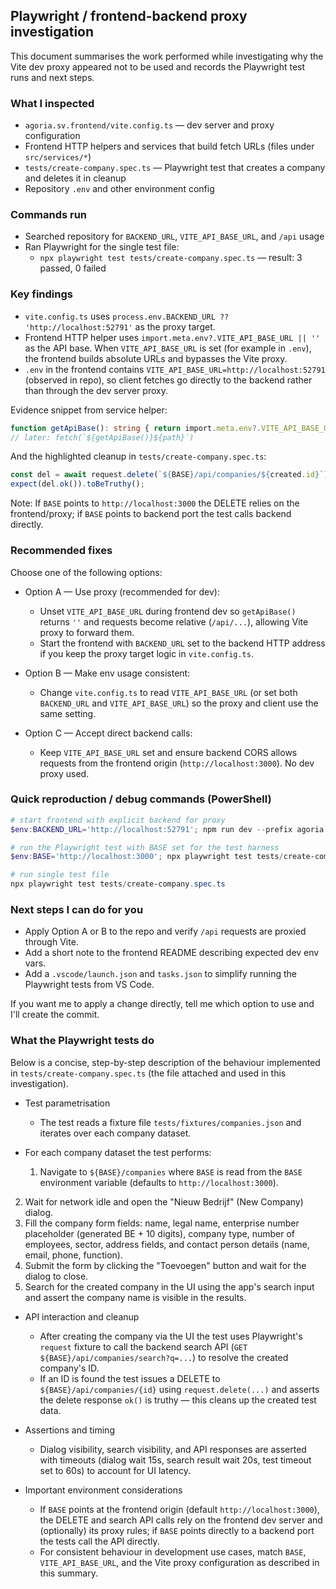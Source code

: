 ## Playwright / frontend-backend proxy investigation

This document summarises the work performed while investigating why the Vite dev proxy appeared not to be used and records the Playwright test runs and next steps.

### What I inspected
- `agoria.sv.frontend/vite.config.ts` — dev server and proxy configuration
- Frontend HTTP helpers and services that build fetch URLs (files under `src/services/*`)
- `tests/create-company.spec.ts` — Playwright test that creates a company and deletes it in cleanup
- Repository `.env` and other environment config

### Commands run
- Searched repository for `BACKEND_URL`, `VITE_API_BASE_URL`, and `/api` usage
- Ran Playwright for the single test file:
  - `npx playwright test tests/create-company.spec.ts` — result: 3 passed, 0 failed

### Key findings
- `vite.config.ts` uses `process.env.BACKEND_URL ?? 'http://localhost:52791'` as the proxy target.
- Frontend HTTP helper uses `import.meta.env?.VITE_API_BASE_URL || ''` as the API base. When `VITE_API_BASE_URL` is set (for example in `.env`), the frontend builds absolute URLs and bypasses the Vite proxy.
- `.env` in the frontend contains `VITE_API_BASE_URL=http://localhost:52791` (observed in repo), so client fetches go directly to the backend rather than through the dev server proxy.

Evidence snippet from service helper:

```ts
function getApiBase(): string { return import.meta.env?.VITE_API_BASE_URL || ''; }
// later: fetch(`${getApiBase()}${path}`)
```

And the highlighted cleanup in `tests/create-company.spec.ts`:

```ts
const del = await request.delete(`${BASE}/api/companies/${created.id}`);
expect(del.ok()).toBeTruthy();
```

Note: If `BASE` points to `http://localhost:3000` the DELETE relies on the frontend/proxy; if `BASE` points to backend port the test calls backend directly.

### Recommended fixes
Choose one of the following options:

- Option A — Use proxy (recommended for dev):
  - Unset `VITE_API_BASE_URL` during frontend dev so `getApiBase()` returns `''` and requests become relative (`/api/...`), allowing Vite proxy to forward them.
  - Start the frontend with `BACKEND_URL` set to the backend HTTP address if you keep the proxy target logic in `vite.config.ts`.

- Option B — Make env usage consistent:
  - Change `vite.config.ts` to read `VITE_API_BASE_URL` (or set both `BACKEND_URL` and `VITE_API_BASE_URL`) so the proxy and client use the same setting.

- Option C — Accept direct backend calls:
  - Keep `VITE_API_BASE_URL` set and ensure backend CORS allows requests from the frontend origin (`http://localhost:3000`). No dev proxy used.

### Quick reproduction / debug commands (PowerShell)
```powershell
# start frontend with explicit backend for proxy
$env:BACKEND_URL='http://localhost:52791'; npm run dev --prefix agoria.sv.frontend

# run the Playwright test with BASE set for the test harness
$env:BASE='http://localhost:3000'; npx playwright test tests/create-company.spec.ts --headed

# run single test file
npx playwright test tests/create-company.spec.ts
```

### Next steps I can do for you
- Apply Option A or B to the repo and verify `/api` requests are proxied through Vite.
- Add a short note to the frontend README describing expected dev env vars.
- Add a `.vscode/launch.json` and `tasks.json` to simplify running the Playwright tests from VS Code.

If you want me to apply a change directly, tell me which option to use and I'll create the commit.

### What the Playwright tests do

Below is a concise, step-by-step description of the behaviour implemented in `tests/create-company.spec.ts` (the file attached and used in this investigation).

- Test parametrisation
  - The test reads a fixture file `tests/fixtures/companies.json` and iterates over each company dataset.

- For each company dataset the test performs:
  1. Navigate to `${BASE}/companies` where `BASE` is read from the `BASE` environment variable (defaults to `http://localhost:3000`).
 2. Wait for network idle and open the "Nieuw Bedrijf" (New Company) dialog.
 3. Fill the company form fields: name, legal name, enterprise number placeholder (generated BE + 10 digits), company type, number of employees, sector, address fields, and contact person details (name, email, phone, function).
 4. Submit the form by clicking the "Toevoegen" button and wait for the dialog to close.
 5. Search for the created company in the UI using the app's search input and assert the company name is visible in the results.

- API interaction and cleanup
  - After creating the company via the UI the test uses Playwright's `request` fixture to call the backend search API (`GET ${BASE}/api/companies/search?q=...`) to resolve the created company's ID.
  - If an ID is found the test issues a DELETE to `${BASE}/api/companies/{id}` using `request.delete(...)` and asserts the delete response `ok()` is truthy — this cleans up the created test data.

- Assertions and timing
  - Dialog visibility, search visibility, and API responses are asserted with timeouts (dialog wait 15s, search result wait 20s, test timeout set to 60s) to account for UI latency.

- Important environment considerations
  - If `BASE` points at the frontend origin (default `http://localhost:3000`), the DELETE and search API calls rely on the frontend dev server and (optionally) its proxy rules; if `BASE` points directly to a backend port the tests call the API directly.
  - For consistent behaviour in development use cases, match `BASE`, `VITE_API_BASE_URL`, and the Vite proxy configuration as described in this summary.

